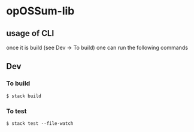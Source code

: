 <!--
SPDX-FileCopyrightText: Maximilian Huber
SPDX-FileCopyrightText: TNG Technology Consulting GmbH <https://www.tngtech.com>

SPDX-License-Identifier: BSD-3-Clause
-->

# opOSSum-lib

## usage of CLI
once it is build (see Dev -> To build) one can run the following commands

## Dev
### To build
```
$ stack build
```

### To test
```
$ stack test --file-watch
```

